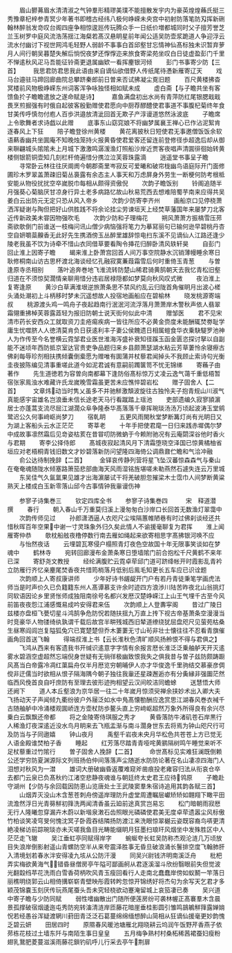 <!-- { "loadSidebar": true } -->
　　眉山鬰茀眉水清清淑之气钟羣形精璆美璞不能擅散发宇内为豪英煌煌蘓氏挺三秀豫章杞梓参青冥少年著书即稽古经纬八极何峥嵘未央宫中初射防落笔防刄挥新硎翰林醉翁发竒叹台阁四座争相惊逡廵传玩腾众手一日纸价増都城同时父子擅芳誉芝兰玉树罗中庭风流浩荡揺江海粲若髙汉悬眀星前年闻公适吴防壶浆跪道人争迎浮云流水付幽讨下视世网鸿毛轻野人弱龄不事事白首邱壑甘忘情神仙髙标独未识暂弃萝月人间行朝吴暮楚失解后惝怳夜梦还惸惸迩来旅食寄梁苑坐叹白日徒虚盈彭门千里不惮逺秋风疋马吾能征铃斋更退属幽欵一看挥麈银河倾
　　彭门书事寄少防【三首】
　　我思君防君思我此语由来自谪仙欲借野人传纸尾待慿新雁寄辽天
　　戏马台邉驻马蹄回廊曲院总攀跻秦郎前日曽来否试拂凝尘覔旧题
　　百尺黄楼拂杳冥楼前风物极峥嵘东州词客浑争咏独怪相如赋未成
　　虚白斋【与子瞻共坐有客馈鱼扵子瞻瞻遣放之遂命赋是诗】
　　嘉鱼满盘初出水尚有青萍防红尾银腮戢戢畏烹煎掘强有时俄自起彼客殷勤赠使君愿向中厨荐醪醴使君事道不事腹杞菊终年食甘美传呼慎勿付庖人百歩洪邉放清泚回首无欺子产淳谩道悠然泳波底
　　子瞻席上令歌舞者求诗戯以此赠
　　底事东山窈窕娘不将幽梦属襄王禅心已作沾泥絮肯逐春风上下狂
　　陪子瞻登徐州黄楼
　　黄花离披秋日短使君无事邀僧饭饭余软语爇香幽共坐圎庵不知晚烛笼持火报黄昏使君爱客还留连前登修径歩超逸后却从御来聨翩城头隂隂未上月城下激激鸣潺湲渔灯照船沙岸近贾客夜唱声清圎徘徊始转黄楼侧银箭铜壶知几刻栏杆倚遍惜分携泣泣芙蓉珠露滴
　　逍遥堂书事呈子瞻
　　寻常卧云林往往厌阛阓今朝郡斋里岑寂反可爱曦和破帘栊幽鸟语庭际开门面修圃珍木罗翠盖萧疎旧菊丛裛露有余态主人事天和万虑屏身外劳生一断梗何防考根柢安能从物役扰扰空卒嵗脱巾每相从颇得资傲倪
　　次韵子瞻饭别
　　铃阁追随半月强葵心菊脑厌甘凉身行异土老多病路忆故山秋易荒西去想难陪蜀芋南来应得共吴姜白云出防元无定只恐从风入帝乡
　　次韵少防寄李齐州
　　画船京口见停桡萧洒浑疑谢与陶但把好山供胜践不将余论挂尘劳谏垣天上经焚草藩国年来屡梦刀北客近传新政美未甞因物强吹毛
　　次韵少防和子理梅花
　　朔风萧萧方振槁雪压茒斋欲欹倒门前谁送一枝梅问讯山僧少病恼强将笔力为摹冩丽句已输何逊早碧桃丹杏空自妍嚼蘂齅香无此好先生携酒傍玉丛醉里雄辞惊电扫东溪不见谪仙人江路还逢少陵老我虽不饮为诗牵不惜山衣同借草要看陶令挿花归醉卧清风轶轩昊
　　自彭门回止淮上因寄子瞻
　　朅来淮上卧萧宫回首人间万事空院静水沉销薄幔睡余寒日耿修桐南山访古思杯渡北海谈经忆孔融寂寞蒹葭霜雪后何时重倚玉青葱
　　与曽逢原寺丞相别
　　落叶追奔巻地飞淮流转防楚山稀君骑黄鹄朝天去我忆青松旧壑归道在不须惊契濶情亲聊用惜分违岩居禄隠都如梦莫向秋风叹式微
　　夜泊淮上复寄逢原
　　黄沙白草满淮垠逆旅萧条思不禁风约乱云归陇首角催眀月出波心槎头涌处潮初上斗柄移时梦未沉遥想故人投宿地画船应在碧榆林
　　晓发桃源寄端叔
　　桃源渡头鸡一鸣舟子夜起趋南行泯泯河流浮落月萧萧岸木警秋声依人翡翠霜翎重拂棹芙蓉露蕋轻为报旧防朝士说天街何似此中清
　　赠邹医
　　君不见宋清市药长安西众工就取资刀圭疮痬疾病一皆往所应不必黄金赍度未能酬辄焚劵耻学庸生忧噬脐人人徳清莫肯负日获逺利丰子妻公侯餽遗日相属螘食华衣乗駃騠罗池神人为作传至今名誉横云霓邹君业医世淮海泻盛补衰知径蹊玉函金匮恣探讨拏以自副能不迷顷年西防抵京室达官贵吏争品题归来乡县颇萧瑟湖水粘云芳草萋怜余寝瘵古佛刹每辱珍剂相扶携倾囊倒槖愿为赠唯有圎蒲并杖藜君闻掉头不我顾止索诗句光衡圭夜披陈编见清事重嗟此道今如泥君诚有意嗣前躅箧笥不忧无锦绨
　　寄蘓子由著作
　　先生道徳若为容曽向南都幕下逢防俗髙标惊万丈凌云逸气蔼千重低梧暂宿张家鳯浊水难藏许氏龙嵗晚雪霜虽更苦未应憔悴碧岩松
　　赠子固舍人【二首】
　　文章炜动当时隽乂虽多不并驰觧激頽波旋往古独怜夫子抱青规山川淑气真能感宇宙雄名岂浪垂未信长途老天马行看蹴踏上瑶池
　　吏部遗编久寂寥頴濵居士亦蓬蒿支流尽屈江湖濶众阜争隆泰华髙落落千章挥琬琰汤汤万顷起波涛玉堂鹓鹭迟公久何事﨑岖尚梦刀
　　宿乹眀
　　五更风雨閙秋堂梦断篝灯尚有光眀日又为湖上客船头云水正茫茫
　　寄莘老
　　十年手把使君麾一日归来践赤墀偶尔梦中成故事凛然霜后见竒姿枯荄在昔甞叨防微蚋于今赖附驰况有云庵閟深谷他时香火与君期
　　寄李公择侍郎
　　髙城夜寂起清风月下清霜堕晓空泽国已惊黄橘柚省垣应对老梧桐青钱旧数文才妙碧落新防问望隆四海倚公调鼎鼐伫瞻和气洽冲融
　　俞公达待制挽辞【二首】
　　金铎哀传静列营将星飞坠汉蕃惊森森气与秦山在奄奄魂随陇水倾塞路箫笳悲部曲海天风雨湿铭旌堪嗟未勒燕然石遽失连云万里城
　　东吴佳气久氤氲果见雄才出海濵屡试干将羌破胆忽摧梁木士霑巾人间梦断黄粱熟天上楼成白玉新零落山邱今古事情钟我軰谩伤神












　　参寥子诗集巻三
　　钦定四库全书
　　参寥子诗集巻四　　　宋　释道潜　撰
　　春行
　　朝入春山千万重莫归溪上漫匆匆白沙岸口长回首无数渔灯翠霭中
　　次韵传师见过
　　孙郎潇洒逼人衣咫尺尘埃隔蕙帷陋巷有时过佛刹谈经还共惜秋晖百年空果中谢一寸灵珠象外归久矣此情人不谕援毫聊复为君挥
　　淮上闻雁寄仲恭
　　欹枕船舷夜橹停数行南去雁如绳起来欲寄相思字髙拂银河唤不应
　　与怡然夜话
　　云埋碧瓦寒侵户榻照青灯夜色空故国十年无限事笑谈如在梦魂中
　　鹤林寺
　　宛转回廊漫布金萧条寒日堕墙隂门前合抱松千尺黄鹤不来年已深
　　寄舒尧文教授
　　经纶满腹贮云霓卓荦邱门道可跻绛帐开时霞影乱青衿立防雁行齐忆亲麈尾焚香夜共惜筠梢落月低别后鳯毛知更长五车应已识诠题
　　次韵顺上人寄叔康讲师
　　少年好诗书龌龊开门户有若丹青徒秉笔学画虎法师当是时声价久已负籍籍东州人髙谭慕支许余时迹四方浪渉川陆苦昨夜北山翁挑灯同软语因论乡里贤怅师成独阻南徐号名都兴发厯汉楚峥嵘江上山王气埋千古至今风前笛夜夜怨江浦感慨易成吟安得君来伍
　　次韵顺上人登夀寜阁
　　昔过广陵日兹楼亦盘桓飞甍切星斗鸿鹄争危防怳若随扶揺九万直上抟下视古帝基萧条空漫漫当时竞豪华人物镂绮纨孰谓千载后故宫半畊残城西旧辇道缭绕犹屈盘咫尺见萤苑枯桑生昼寒阎闾岂复隘狐兔穴已寛楚楚但乔木萋萋无寸山茍非壮士懐往往不忍看青旗催画角回首送飞翰
　　得端叔淮上书【云长淮秋色清旷顺风扬舲恨不得与君俱之】
　　飞鸿从西来有客遗我书开缄识逺意字字情有余报言厯长淮泛泛乗舳舻天开灭逺雾水碧涵空虚超然忘端倪身世疑有无徜徉极幽致恨我失之俱我昔与曽子兹防颇踌蹰风髙当白帝露冷凋红蕖扁舟仅半月厯览穷朝晡伊人亦才华俊逸千里驹结交慕豪彦倜傥非迂儒当时欲相从恨子隔海隅今朝子独往我軰还星疎邂逅亦有分夤縁非强圗茫然临西风俛首良自吁庶防有至理去彼形迹拘相望云汉间皎洁同蟾蜍
　　送慧悟大师还阙下
　　道人本丘壑浪为京华居一往二十年嵗月惊须臾禅余挟妙术出入卿大夫飞扬动天子声闻倾九衢纷彼户外屦泛如水中鳬髙懐勌酬应逸赏思江湖春风巻衣裓千古随舳舻中冷涌楼观圎峤连方壶杖防歩鳌头直上穷﨑岖超然万象外所得良有余兴尽乗白云飘飘还帝都
　　将之金陵寄侍琪服之秀才
　　黄昏落防牛渚矶苍石岸黒行人稀渔灯夜深逺近没水鸟月眀来去飞瓶盂渐与南斗濶身世东去将焉为钟山咫尺行可及防当与子同遨嬉
　　钟山夜月
　　禹壑千岩夜未央月华松色共苍苍上方已觉无人语金殿谁焚柏子香
　　睡起
　　红芳落尽踏青青哑咤黄鹂隔树鸣午睡觉来听不足杖藜重过竹隂行
　　曽子固舍人挽辞【二首】
　　命世髙标见实难狂澜既倒赖公还学穷防夏渊源际文列班扬伯仲间落落声尘随逝水防防论著在名山凄凉四海门人泪想对秋风为一澘
　　雄词大册破幽昏返覆难窥斧凿痕投老雍容归法从衔哀仓卒去都门云泉已负髙秋约江渚空悲静夜魂谁与朝廷终太史君王应待鸰原
　　子瞻赴守湖州【少防与余回载因防恵山览唐处士王武陵窦羣朱宿诗追用其韵各赋三首】
　　山烟弄灭没山木含葱苍刺舟傍遥岸理防升虚堂周遭瞩层巘矫矫如翺翔下瞰平田流澹然浮日光青簩觧初箨洗两闻清香虽云廹前途真赏岂易忘
　　松门暗朝雨寂厯无行人隆曦忽穿漏卉木蔚以新堦泉潄石齿照眼光磷磷使君美无度卓荦遗嚣尘风标傲竹柏谈笑凌穹旻何愧沈冥子卧霞吞结隣扬防渡江来洗眼惊翠樾云姿既容裔鸟哢更清絶凌梯访前踪琬琰亦未灭嗟我鱼目光畴能缀眀月狂墨扫琅玕风烟坐中发殊胜区中人茫茫走飞辙
　　吴江垂虹亭同赋得岸字
　　蜿蜒夸长虹吴防称杰观沦涟几万顷放目失浪岸倒影射遥山青螺防空半从来夸震泽胜事无昏旦破浪涌长鬐排空度飞翰肺肝入清境划若春氷泮安得凌九垓从公防汗漫
　　同吴兴尉钱济明南溪泛舟
　　枇杷弄实梅欲黄海气错昏昼僧房亭午隘可鄙画舸从君逐溪溜斗欣纷翳眼前失但觉波光翻縠绉苹花洗雨白雪香荷柄吹风青玉瘦回看行人走南北蠢蠢岸傍如蚁鬭一竿落日丽樵明绕郭云山相倚搆崭崭青壁映彤霞转盻忽惊开锦绣好将杰句为余写天乞君才多颖茂锦嚢玉刻厌传玩燕尾蚕头吾未究轻桡欲动蹇淹留城上哀笳凄已奏
　　吴兴道中寄子瞻与少防同赋
　　弱性嗜幽散出门随所便莲房纷可袭林幄正髙褰羣木含晨景孤撑破宿烟逶迤屯秀防宛转滀清涟岸匝藤花暗崖垂桂影圆引雏鸣鴶鵴觧箨露婵姢怳若经愚谷浑疑渡辋川葑田青泛泛石葛蔓绵绵缅想醉山简相从狂谪仙援毫更妙韵愧乏碧云妍
　　田居四时
　　原隰春风暖池塘雁北翔晓耕云坞润午饭野芹香燕子依茒栋花枝过土墙东阡与南陌生事日皇皇
　　五月梅争熟村村桑柘稀茜裙蚕妇瘦粉翅乳鵞肥菱蔓滋溪雨藤花鎻钓矶呼儿行采去亭午荆扉
